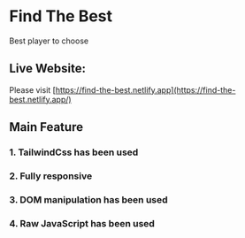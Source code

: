 # Find The Best
Best player to choose

## Live Website: 
Please visit [https://find-the-best.netlify.app](https://find-the-best.netlify.app/)

## Main Feature
### 1. TailwindCss has been used
### 2. Fully responsive
### 3. DOM manipulation has been used
### 4. Raw JavaScript has been used